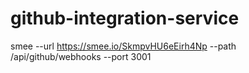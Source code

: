 # github-integration-service

smee --url https://smee.io/SkmpvHU6eEirh4Np --path /api/github/webhooks --port 3001